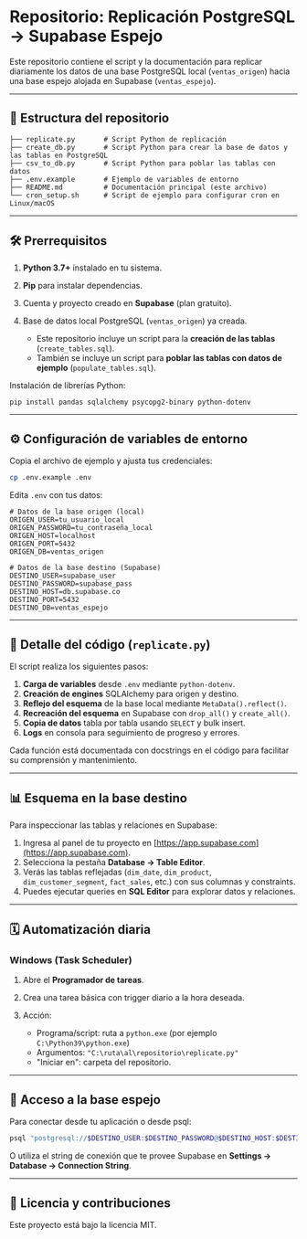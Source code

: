 # Repositorio: Replicación PostgreSQL → Supabase Espejo

Este repositorio contiene el script y la documentación para replicar diariamente los datos de una base PostgreSQL local (`ventas_origen`) hacia una base espejo alojada en Supabase (`ventas_espejo`).

---

## 📁 Estructura del repositorio

```text
├── replicate.py       # Script Python de replicación
├── create_db.py       # Script Python para crear la base de datos y las tablas en PostgreSQL
├── csv_to_db.py       # Script Python para poblar las tablas con datos
├── .env.example       # Ejemplo de variables de entorno
├── README.md          # Documentación principal (este archivo)
└── cron_setup.sh      # Script de ejemplo para configurar cron en Linux/macOS
```

---

## 🛠️ Prerrequisitos

1. **Python 3.7+** instalado en tu sistema.
2. **Pip** para instalar dependencias.
3. Cuenta y proyecto creado en **Supabase** (plan gratuito).
4. Base de datos local PostgreSQL (`ventas_origen`) ya creada.

   * Este repositorio incluye un script para la **creación de las tablas** (`create_tables.sql`).
   * También se incluye un script para **poblar las tablas con datos de ejemplo** (`populate_tables.sql`).

Instalación de librerías Python:

```bash
pip install pandas sqlalchemy psycopg2-binary python-dotenv
```

---

## ⚙️ Configuración de variables de entorno

Copia el archivo de ejemplo y ajusta tus credenciales:

```bash
cp .env.example .env
```

Edita `.env` con tus datos:

```env
# Datos de la base origen (local)
ORIGEN_USER=tu_usuario_local
ORIGEN_PASSWORD=tu_contraseña_local
ORIGEN_HOST=localhost
ORIGEN_PORT=5432
ORIGEN_DB=ventas_origen

# Datos de la base destino (Supabase)
DESTINO_USER=supabase_user
DESTINO_PASSWORD=supabase_pass
DESTINO_HOST=db.supabase.co
DESTINO_PORT=5432
DESTINO_DB=ventas_espejo
```

---

## 📜 Detalle del código (`replicate.py`)

El script realiza los siguientes pasos:

1. **Carga de variables** desde `.env` mediante `python-dotenv`.
2. **Creación de engines** SQLAlchemy para origen y destino.
3. **Reflejo del esquema** de la base local mediante `MetaData().reflect()`.
4. **Recreación del esquema** en Supabase con `drop_all()` y `create_all()`.
5. **Copia de datos** tabla por tabla usando `SELECT` y bulk insert.
6. **Logs** en consola para seguimiento de progreso y errores.

Cada función está documentada con docstrings en el código para facilitar su comprensión y mantenimiento.

---

## 📊 Esquema en la base destino

Para inspeccionar las tablas y relaciones en Supabase:

1. Ingresa al panel de tu proyecto en [https://app.supabase.com](https://app.supabase.com).
2. Selecciona la pestaña **Database → Table Editor**.
3. Verás las tablas reflejadas (`dim_date`, `dim_product`, `dim_customer_segment`, `fact_sales`, etc.) con sus columnas y constraints.
4. Puedes ejecutar queries en **SQL Editor** para explorar datos y relaciones.

---

## 🗓️ Automatización diaria

### Windows (Task Scheduler)

1. Abre el **Programador de tareas**.
2. Crea una tarea básica con trigger diario a la hora deseada.
3. Acción:

   * Programa/script: ruta a `python.exe` (por ejemplo `C:\Python39\python.exe`)
   * Argumentos: `"C:\ruta\al\repositorio\replicate.py"`
   * "Iniciar en": carpeta del repositorio.

---

## 🔑 Acceso a la base espejo

Para conectar desde tu aplicación o desde psql:

```bash
psql "postgresql://$DESTINO_USER:$DESTINO_PASSWORD@$DESTINO_HOST:$DESTINO_PORT/$DESTINO_DB"
```

O utiliza el string de conexión que te provee Supabase en **Settings → Database → Connection String**.

---

## 📝 Licencia y contribuciones

Este proyecto está bajo la licencia MIT.


